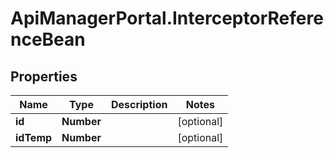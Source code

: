 # ApiManagerPortal.InterceptorReferenceBean

## Properties
Name | Type | Description | Notes
------------ | ------------- | ------------- | -------------
**id** | **Number** |  | [optional] 
**idTemp** | **Number** |  | [optional] 


